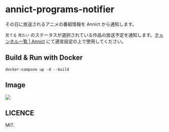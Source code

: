 # annict-programs-notifier
その日に放送されるアニメの番組情報を Annict から通知します。

`見てる` `見たい` のステータスが選択されている作品の放送予定を通知します。[チャンネル一覧 | Annict](https://annict.com/channels) にて適宣設定の上で使用してください。

## Build & Run with Docker
`docker-compose up -d --build`

## Image
![](https://i.imgur.com/gP7GjNe.png)

## LICENCE
MIT.
